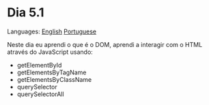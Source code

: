 # Dia 5.1

Languages: [English](https://github.com/mayusatori/trybe-exercises/blob/main/exercises/B5/5.1/README.en.md#day-51) [Portuguese](https://github.com/mayusatori/trybe-exercises/tree/main/exercises/B5/5.1#dia-51)

Neste dia eu aprendi o que é o DOM, aprendi a interagir com o HTML através do JavaScript usando:

- getElementById
- getElementsByTagName
- getElementsByClassName
- querySelector
- querySelectorAll
